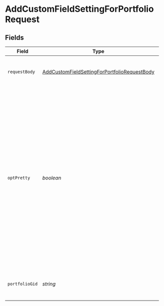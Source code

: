 # AddCustomFieldSettingForPortfolioRequest


## Fields

| Field                                                                                                                                                                                                                                                                               | Type                                                                                                                                                                                                                                                                                | Required                                                                                                                                                                                                                                                                            | Description                                                                                                                                                                                                                                                                         |
| ----------------------------------------------------------------------------------------------------------------------------------------------------------------------------------------------------------------------------------------------------------------------------------- | ----------------------------------------------------------------------------------------------------------------------------------------------------------------------------------------------------------------------------------------------------------------------------------- | ----------------------------------------------------------------------------------------------------------------------------------------------------------------------------------------------------------------------------------------------------------------------------------- | ----------------------------------------------------------------------------------------------------------------------------------------------------------------------------------------------------------------------------------------------------------------------------------- |
| `requestBody`                                                                                                                                                                                                                                                                       | [AddCustomFieldSettingForPortfolioRequestBody](../../models/operations/addcustomfieldsettingforportfoliorequestbody.md)                                                                                                                                                             | :heavy_check_mark:                                                                                                                                                                                                                                                                  | Information about the custom field setting.                                                                                                                                                                                                                                         |
| `optPretty`                                                                                                                                                                                                                                                                         | *boolean*                                                                                                                                                                                                                                                                           | :heavy_minus_sign:                                                                                                                                                                                                                                                                  | Provides “pretty” output.<br/>Provides the response in a “pretty” format. In the case of JSON this means doing proper line breaking and indentation to make it readable. This will take extra time and increase the response size so it is advisable only to use this during debugging. |
| `portfolioGid`                                                                                                                                                                                                                                                                      | *string*                                                                                                                                                                                                                                                                            | :heavy_check_mark:                                                                                                                                                                                                                                                                  | Globally unique identifier for the portfolio.                                                                                                                                                                                                                                       |